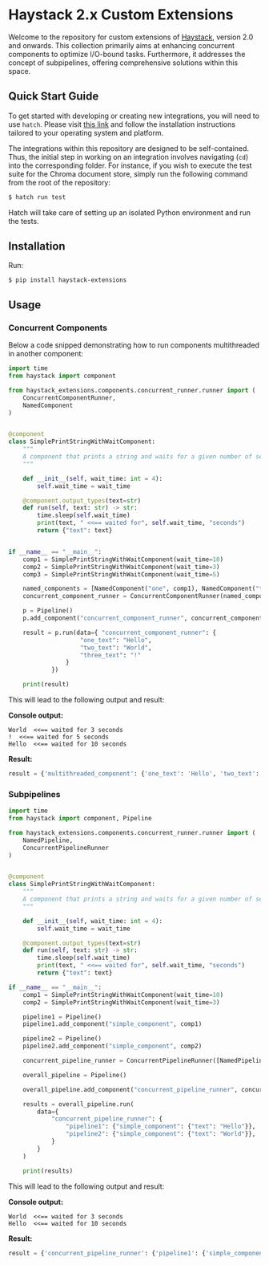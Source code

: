 # Haystack 2.x Custom Extensions

Welcome to the repository for custom extensions of [Haystack](https://github.com/deepset-ai/haystack), version 2.0 and onwards. This collection primarily aims at enhancing concurrent components to optimize I/O-bound tasks. Furthermore, it addresses the concept of subpipelines, offering comprehensive solutions within this space.

## Quick Start Guide

To get started with developing or creating new integrations, you will need to use `hatch`. Please visit [this link](https://hatch.pypa.io/latest/install/#installation) and follow the installation instructions tailored to your operating system and platform.

The integrations within this repository are designed to be self-contained. Thus, the initial step in working on an integration involves navigating (`cd`) into the corresponding folder. For instance, if you wish to execute the test suite for the Chroma document store, simply run the following command from the root of the repository:

```sh
$ hatch run test
```

Hatch will take care of setting up an isolated Python environment and run the tests.

## Installation

Run: 
```
$ pip install haystack-extensions
```


## Usage

### Concurrent Components
Below a code snipped demonstrating how to run components multithreaded in another component: 


```python
import time
from haystack import component

from haystack_extensions.components.concurrent_runner.runner import (
    ConcurrentComponentRunner,
    NamedComponent
)


@component
class SimplePrintStringWithWaitComponent:
    """
    A component that prints a string and waits for a given number of seconds
    """

    def __init__(self, wait_time: int = 4):
        self.wait_time = wait_time

    @component.output_types(text=str)
    def run(self, text: str) -> str:
        time.sleep(self.wait_time)
        print(text, " <<== waited for", self.wait_time, "seconds")
        return {"text": text}


if __name__ == "__main__":
    comp1 = SimplePrintStringWithWaitComponent(wait_time=10)
    comp2 = SimplePrintStringWithWaitComponent(wait_time=3)
    comp3 = SimplePrintStringWithWaitComponent(wait_time=5)

    named_components = [NamedComponent("one", comp1), NamedComponent("two", comp2), NamedComponent("three", comp3)]
    concurrent_component_runner = ConcurrentComponentRunner(named_components)

    p = Pipeline()
    p.add_component("concurrent_component_runner", concurrent_component_runner)

    result = p.run(data={ "concurrent_component_runner": {
                    "one_text": "Hello",
                    "two_text": "World",
                    "three_text": "!"
                }
            })

    print(result)
```

This will lead to the following output and result: 

**Console output:**
```
World  <<== waited for 3 seconds
!  <<== waited for 5 seconds
Hello  <<== waited for 10 seconds
```

**Result:**
```python
result = {'multithreaded_component': {'one_text': 'Hello', 'two_text': 'World', 'three_text': '!'}}
```

### Subpipelines

```python
import time
from haystack import component, Pipeline

from haystack_extensions.components.concurrent_runner.runner import (
    NamedPipeline,
    ConcurrentPipelineRunner
)


@component
class SimplePrintStringWithWaitComponent:
    """
    A component that prints a string and waits for a given number of seconds
    """

    def __init__(self, wait_time: int = 4):
        self.wait_time = wait_time

    @component.output_types(text=str)
    def run(self, text: str) -> str:
        time.sleep(self.wait_time)
        print(text, " <<== waited for", self.wait_time, "seconds")
        return {"text": text}

if __name__ == "__main__":
    comp1 = SimplePrintStringWithWaitComponent(wait_time=10)
    comp2 = SimplePrintStringWithWaitComponent(wait_time=3)

    pipeline1 = Pipeline()
    pipeline1.add_component("simple_component", comp1)

    pipeline2 = Pipeline()
    pipeline2.add_component("simple_component", comp2)

    concurrent_pipeline_runner = ConcurrentPipelineRunner([NamedPipeline("pipeline1", pipeline1), NamedPipeline("pipeline2", pipeline2)])

    overall_pipeline = Pipeline()

    overall_pipeline.add_component("concurrent_pipeline_runner", concurrent_pipeline_runner)

    results = overall_pipeline.run(
        data={
            "concurrent_pipeline_runner": {
                "pipeline1": {"simple_component": {"text": "Hello"}},
                "pipeline2": {"simple_component": {"text": "World"}},
            }
        }
    )

    print(results)
```

This will lead to the following output and result: 

**Console output:**
```
World  <<== waited for 3 seconds
Hello  <<== waited for 10 seconds
```

**Result:**
```python
result = {'concurrent_pipeline_runner': {'pipeline1': {'simple_component': {'text': 'Hello'}}, 'pipeline2': {'simple_component': {'text': 'World'}}}}
```
